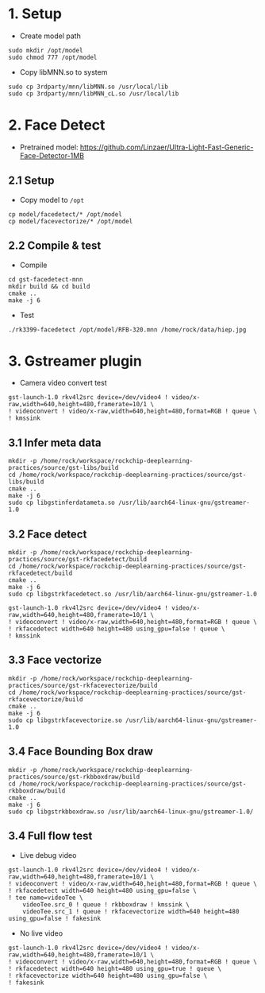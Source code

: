 # 1. Setup
- Create model path
```
sudo mkdir /opt/model
sudo chmod 777 /opt/model
```
- Copy libMNN.so to system
```
sudo cp 3rdparty/mnn/libMNN.so /usr/local/lib
sudo cp 3rdparty/mnn/libMNN_cL.so /usr/local/lib
```

# 2. Face Detect
- Pretrained model: https://github.com/Linzaer/Ultra-Light-Fast-Generic-Face-Detector-1MB

## 2.1 Setup
- Copy model to `/opt`
```
cp model/facedetect/* /opt/model
cp model/facevectorize/* /opt/model
```

## 2.2 Compile & test
- Compile
```
cd gst-facedetect-mnn
mkdir build && cd build
cmake ..
make -j 6
```
- Test
```
./rk3399-facedetect /opt/model/RFB-320.mnn /home/rock/data/hiep.jpg
```

# 3. Gstreamer plugin
- Camera video convert test
```
gst-launch-1.0 rkv4l2src device=/dev/video4 ! video/x-raw,width=640,height=480,framerate=10/1 \
! videoconvert ! video/x-raw,width=640,height=480,format=RGB ! queue \
! kmssink
```

## 3.1 Infer meta data
```
mkdir -p /home/rock/workspace/rockchip-deeplearning-practices/source/gst-libs/build
cd /home/rock/workspace/rockchip-deeplearning-practices/source/gst-libs/build
cmake ..
make -j 6
sudo cp libgstinferdatameta.so /usr/lib/aarch64-linux-gnu/gstreamer-1.0
```

## 3.2 Face detect
```
mkdir -p /home/rock/workspace/rockchip-deeplearning-practices/source/gst-rkfacedetect/build
cd /home/rock/workspace/rockchip-deeplearning-practices/source/gst-rkfacedetect/build
cmake ..
make -j 6
sudo cp libgstrkfacedetect.so /usr/lib/aarch64-linux-gnu/gstreamer-1.0
```

```
gst-launch-1.0 rkv4l2src device=/dev/video4 ! video/x-raw,width=640,height=480,framerate=10/1 \
! videoconvert ! video/x-raw,width=640,height=480,format=RGB ! queue \
! rkfacedetect width=640 height=480 using_gpu=false ! queue \
! kmssink
```

## 3.3 Face vectorize
```
mkdir -p /home/rock/workspace/rockchip-deeplearning-practices/source/gst-rkfacevectorize/build
cd /home/rock/workspace/rockchip-deeplearning-practices/source/gst-rkfacevectorize/build
cmake ..
make -j 6
sudo cp libgstrkfacevectorize.so /usr/lib/aarch64-linux-gnu/gstreamer-1.0
```

## 3.4 Face Bounding Box draw
```
mkdir -p /home/rock/workspace/rockchip-deeplearning-practices/source/gst-rkbboxdraw/build
cd /home/rock/workspace/rockchip-deeplearning-practices/source/gst-rkbboxdraw/build
cmake ..
make -j 6
sudo cp libgstrkbboxdraw.so /usr/lib/aarch64-linux-gnu/gstreamer-1.0/
```

## 3.4 Full flow test
- Live debug video
```
gst-launch-1.0 rkv4l2src device=/dev/video4 ! video/x-raw,width=640,height=480,framerate=10/1 \
! videoconvert ! video/x-raw,width=640,height=480,format=RGB ! queue \
! rkfacedetect width=640 height=480 using_gpu=false \
! tee name=videoTee \
    videoTee.src_0 ! queue ! rkbboxdraw ! kmssink \
    videoTee.src_1 ! queue ! rkfacevectorize width=640 height=480 using_gpu=false ! fakesink
```

- No live video
```
gst-launch-1.0 rkv4l2src device=/dev/video4 ! video/x-raw,width=640,height=480,framerate=10/1 \
! videoconvert ! video/x-raw,width=640,height=480,format=RGB ! queue \
! rkfacedetect width=640 height=480 using_gpu=true ! queue \
! rkfacevectorize width=640 height=480 using_gpu=false \
! fakesink
```